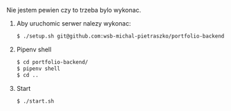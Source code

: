 Nie jestem pewien czy to trzeba bylo wykonac.

1. Aby uruchomic serwer nalezy wykonac:
    ```bash 
    $ ./setup.sh git@github.com:wsb-michal-pietraszko/portfolio-backend.git
    ```
2. Pipenv shell
   ```bash
   $ cd portfolio-backend/
   $ pipenv shell 
   $ cd ..
   ```
3. Start
    ```bash
   $ ./start.sh 
    ```